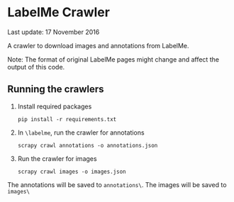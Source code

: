 # LabelMe Crawler
Last update: 17 November 2016

A crawler to download images and annotations from LabelMe.

Note:
The format of original LabelMe pages might change and affect the output of this code.

## Running the crawlers
1. Install required packages
    ```
    pip install -r requirements.txt
    ```
2. In ```\labelme```, run the crawler for annotations
    ```
    scrapy crawl annotations -o annotations.json
    ```
3. Run the crawler for images
    ```
    scrapy crawl images -o images.json
    ```

The annotations will be saved to ```annotations\```. The images will be saved to ```images\```

